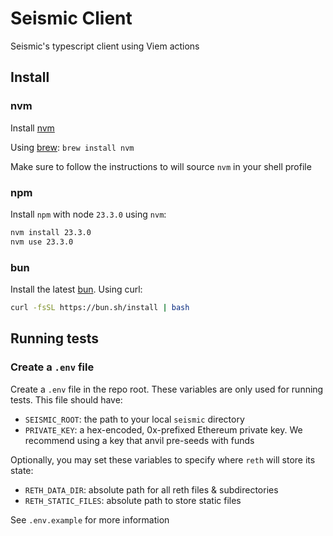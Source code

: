 # Seismic Client
Seismic's typescript client using Viem actions

## Install

### nvm
Install [nvm](https://github.com/nvm-sh/nvm?tab=readme-ov-file#installing-and-updating)

Using [brew](https://formulae.brew.sh/formula/nvm):
`brew install nvm`

Make sure to follow the instructions to will source `nvm` in your shell profile

### npm
Install `npm` with node `23.3.0` using `nvm`:
```sh
nvm install 23.3.0
nvm use 23.3.0
```

### bun
Install the latest [bun](https://bun.sh/docs/installation). Using curl:
```sh
curl -fsSL https://bun.sh/install | bash
```

## Running tests

### Create a `.env` file
Create a `.env` file in the repo root. These variables are only used for running tests. This file should have:
- `SEISMIC_ROOT`: the path to your local `seismic` directory
- `PRIVATE_KEY`: a hex-encoded, 0x-prefixed Ethereum private key. We recommend using a key that anvil pre-seeds with funds

Optionally, you may set these variables to specify where `reth` will store its state:
- `RETH_DATA_DIR`: absolute path for all reth files & subdirectories
- `RETH_STATIC_FILES`: absolute path to store static files

See `.env.example` for more information
